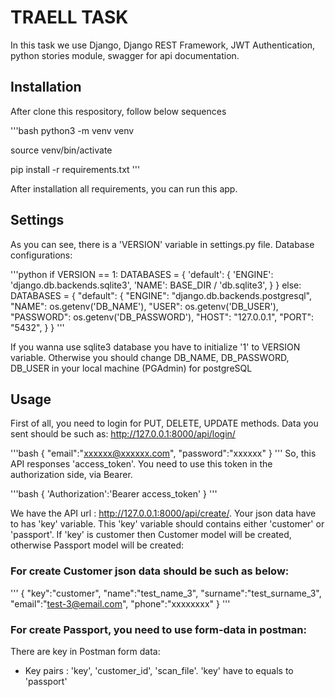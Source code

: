 # TRAELL TASK

In this task we use Django, Django REST Framework, JWT Authentication, python stories module,
swagger for api documentation.

## Installation

After clone this respository, follow below sequences

'''bash
python3 -m venv venv

source venv/bin/activate

pip install -r requirements.txt
'''

After installation all requirements, you can run this app.

## Settings

As you can see, there is a 'VERSION' variable in settings.py file. Database configurations:

'''python
if VERSION == 1:
    DATABASES = {
            'default': {
                'ENGINE': 'django.db.backends.sqlite3',
                'NAME': BASE_DIR / 'db.sqlite3',
            }
        }
else:
    DATABASES = {
        "default": {
            "ENGINE": "django.db.backends.postgresql",
            "NAME": os.getenv('DB_NAME'),
            "USER": os.getenv('DB_USER'),
            "PASSWORD": os.getenv('DB_PASSWORD'),
            "HOST": "127.0.0.1",
            "PORT": "5432",
        }
}
'''

If you wanna use sqlite3 database you have to initialize '1' to VERSION variable. Otherwise you should change DB_NAME, DB_PASSWORD, DB_USER in your local machine (PGAdmin) for postgreSQL

## Usage

First of all, you need to login for PUT, DELETE, UPDATE methods. Data you sent should be such as:
http://127.0.0.1:8000/api/login/

'''bash
{
    "email":"xxxxxx@xxxxxx.com",
    "password":"xxxxxx"
}
'''
So, this API responses 'access_token'. You need to use this token in the authorization side, via Bearer.

'''bash
{
    'Authorization':'Bearer access_token'
}
'''


We have the API url : http://127.0.0.1:8000/api/create/. Your json data have to has 'key' variable. This 'key' variable should contains either 'customer' or 'passport'. If 'key' is customer then Customer model will be created, otherwise Passport model will be created:

### For create Customer json data should be such as below:

'''
{
    "key":"customer",
    "name":"test_name_3",
    "surname":"test_surname_3",
    "email":"test-3@email.com",
    "phone":"xxxxxxxx"
}
'''

### For create Passport, you need to use form-data in postman:

There are key in Postman form data:
- Key pairs : 'key', 'customer_id', 'scan_file'. 'key' have to equals to 'passport'



